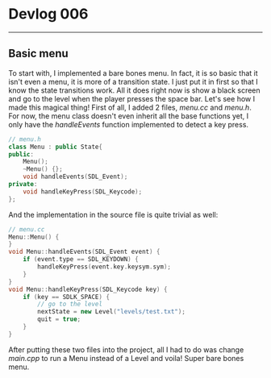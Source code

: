 # Devlog 006


***

## Basic menu

To start with, I implemented a bare bones menu. In fact, it is so basic that it isn't even a menu, it is more of a transition state. I just put it in first so that I know the state transitions work. All it does right now is show a black screen and go to the level when the player presses the space bar. Let's see how I made this magical thing! First of all, I added 2 files, *menu.cc* and *menu.h*. For now, the menu class doesn't even inherit all the base functions yet, I only have the *handleEvents* function implemented to detect a key press.
```c++
// menu.h
class Menu : public State{
public:
	Menu();
	~Menu() {};
	void handleEvents(SDL_Event);
private:
	void handleKeyPress(SDL_Keycode);
};
```
And the implementation in the source file is quite trivial as well:
```c++
// menu.cc
Menu::Menu() {
}
void Menu::handleEvents(SDL_Event event) {
	if (event.type == SDL_KEYDOWN) {
		handleKeyPress(event.key.keysym.sym);
	}
}
void Menu::handleKeyPress(SDL_Keycode key) {
	if (key == SDLK_SPACE) {
		// go to the level
		nextState = new Level("levels/test.txt");
		quit = true;
	}
}
```
After putting these two files into the project, all I had to do was change *main.cpp* to run a Menu instead of a Level and voila! Super bare bones menu.
